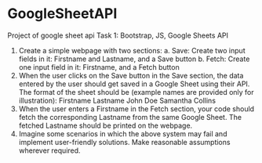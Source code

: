 # GoogleSheetAPI
Project of google sheet api 
Task 1: Bootstrap, JS, Google Sheets API
                      
1. Create a simple webpage with two sections:
               a. Save: Create two input fields in it: Firstname and Lastname, and a Save button
               b. Fetch: Create one input field in it: Firstname, and a Fetch button
2. When the user clicks on the Save button in the Save section, the data entered by the user should get saved in a Google Sheet using their API.
The format of the sheet should be (example names are provided only for illustration):
Firstname      Lastname
John           Doe
Samantha       Collins
3. When the user enters a Firstname in the Fetch section, your code should fetch the corresponding Lastname from the same Google Sheet. The fetched Lastname should be printed on the webpage.
4. Imagine some scenarios in which the above system may fail and implement user-friendly solutions. Make reasonable assumptions wherever required.
